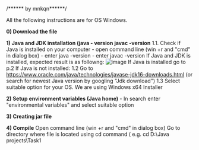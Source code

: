 /****** by mnkqn******/

All the following instructions are for OS Windows.

**0) Download the file**


**1) Java and JDK installation (java - version javac -version**
    1.1. Check if Java is installed on your computer
    - open command line (win +r and "cmd" in dialog box)
    - enter java -version
    - enter javac -version
    If Java and JDK is installed, expected result is as followng: ![image](https://user-images.githubusercontent.com/55387479/119819735-5eb53480-bef9-11eb-8836-d49fe68c1ca2.png)
    If Java is installed go to p.2
    If Java is not installed:
    1.2 Go to https://www.oracle.com/java/technologies/javase-jdk16-downloads.html (or search for newest Java version by googling "Jdk download")
    1.3 Select suitable option for your OS. We are using Windows x64 Installer    
    
    
**2) Setup environment variables (Java home)**
    - In search enter "environmental variables" and select suitable option

**3) Creating jar file**

**4) Compile**
    Open command line (win +r and "cmd" in dialog box)
    Go to directory where file is located using cd command ( e.g. cd D:\Java projects\Task1
